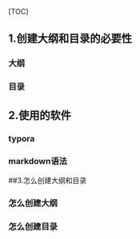
[TOC]
 
## 1.创建大纲和目录的必要性
### 大纲
### 目录
## 2.使用的软件
### typora
### markdown语法
##3.怎么创建大纲和目录
### 怎么创建大纲
### 怎么创建目录